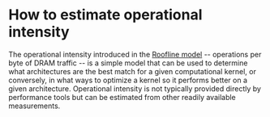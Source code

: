 # How to estimate operational intensity

The operational intensity introduced in the [Roofline model](https://escholarship.org/uc/item/5tz795vq.pdf) -- operations per byte of DRAM traffic -- is a simple model that can be used to determine what architectures are the best match for a given computational kernel, or conversely, in what ways to optimize a kernel so it performs better on a given architecture. Operational intensity is not typically provided directly by performance tools but can be estimated from other readily available measurements.


<!---
Publish: yes
Categories: performance
Topics: performance
Tags: HPC
Level: 1
Prerequisites: none
Aggregate: none
--->
